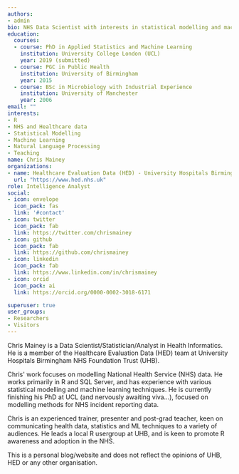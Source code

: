 ```yaml
---
authors:
- admin
bio: NHS Data Scientist with interests in statistical modelling and machine learning in healthcare data.
education:
  courses:
  - course: PhD in Applied Statistics and Machine Learning
    institution: University College London (UCL)
    year: 2019 (submitted)
  - course: PGC in Public Health
    institution: University of Birmingham
    year: 2015
  - course: BSc in Microbiology with Industrial Experience
    institution: University of Manchester
    year: 2006
email: ""
interests:
- R
- NHS and Healthcare data
- Statistical Modelling
- Machine Learning
- Natural Language Processing
- Teaching
name: Chris Mainey
organizations:
- name: Healthcare Evaluation Data (HED) - University Hospitals Birmingham NHS Foundation Trust
  url: "https://www.hed.nhs.uk"
role: Intelligence Analyst
social:
- icon: envelope
  icon_pack: fas
  link: '#contact'
- icon: twitter
  icon_pack: fab
  link: https://twitter.com/chrismainey
- icon: github
  icon_pack: fab
  link: https://github.com/chrismainey
- icon: linkedin
  icon_pack: fab
  link: https://www.linkedin.com/in/chrismainey
- icon: orcid
  icon_pack: ai
  link: https://orcid.org/0000-0002-3018-6171

superuser: true
user_groups:
- Researchers
- Visitors
---
```


Chris Mainey is a Data Scientist/Statistician/Analyst in Health Informatics.  He is a member of the Healthcare Evaluation Data (HED) team at University Hospitals Birmingham NHS Foundation Trust (UHB).

Chris' work focuses on modelling National Health Service (NHS) data.  He works primarily in R and SQL Server, and has experience with various statistical modelling and machine learning techniques.  He is currently finishing his PhD at UCL (and nervously awaiting viva...), focused on modelling methods for NHS incident reporting data.

Chris is an experienced trainer, presenter and post-grad teacher, keen on communicating health data, statistics and ML techniques to a variety of audiences. He leads a local R usergroup at UHB, and is keen to promote R awareness and adoption in the NHS.
 
This is a personal blog/website and does not reflect the opinions of UHB, HED or any other organisation.